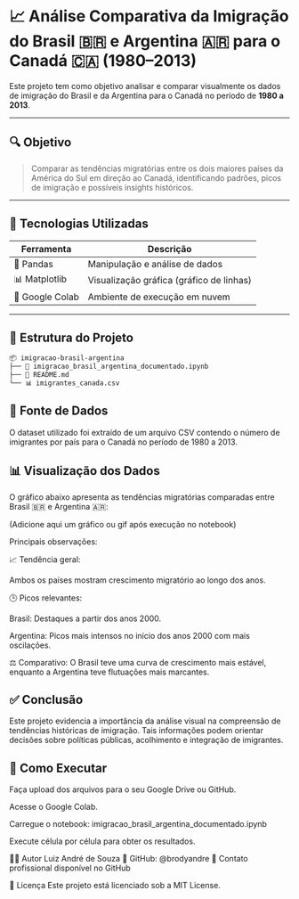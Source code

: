 # 📈 Análise Comparativa da Imigração do Brasil 🇧🇷 e Argentina 🇦🇷 para o Canadá 🇨🇦 (1980–2013)

Este projeto tem como objetivo analisar e comparar visualmente os dados de imigração do Brasil e da Argentina para o Canadá no período de **1980 a 2013**.

---

## 🔍 Objetivo

> Comparar as tendências migratórias entre os dois maiores países da América do Sul em direção ao Canadá, identificando padrões, picos de imigração e possíveis insights históricos.

---

## 🧰 Tecnologias Utilizadas

| Ferramenta      | Descrição                        |
|------------------|----------------------------------|
| 🐼 Pandas         | Manipulação e análise de dados  |
| 📊 Matplotlib     | Visualização gráfica (gráfico de linhas) |
| 📁 Google Colab   | Ambiente de execução em nuvem   |

---

## 📁 Estrutura do Projeto

```bash
📦 imigracao-brasil-argentina
├── 📄 imigracao_brasil_argentina_documentado.ipynb
├── 📄 README.md
└── 📊 imigrantes_canada.csv
```

## 📂 Fonte de Dados
O dataset utilizado foi extraído de um arquivo CSV contendo o número de imigrantes por país para o Canadá no período de 1980 a 2013.

## 📊 Visualização dos Dados
O gráfico abaixo apresenta as tendências migratórias comparadas entre Brasil 🇧🇷 e Argentina 🇦🇷:

(Adicione aqui um gráfico ou gif após execução no notebook)

Principais observações:

📈 Tendência geral: 

Ambos os países mostram crescimento migratório ao longo dos anos.

🕒 Picos relevantes:

Brasil: Destaques a partir dos anos 2000.

Argentina: Picos mais intensos no início dos anos 2000 com mais oscilações.

⚖️ Comparativo: O Brasil teve uma curva de crescimento mais estável, enquanto a Argentina teve flutuações mais marcantes.

## ✅ Conclusão
Este projeto evidencia a importância da análise visual na compreensão de tendências históricas de imigração. Tais informações podem orientar decisões sobre políticas públicas, acolhimento e integração de imigrantes.

## 🚀 Como Executar
Faça upload dos arquivos para o seu Google Drive ou GitHub.

Acesse o Google Colab.

Carregue o notebook: imigracao_brasil_argentina_documentado.ipynb

Execute célula por célula para obter os resultados.

🧑‍💻 Autor
Luiz André de Souza
🔗 GitHub: @brodyandre
📧 Contato profissional disponível no GitHub

📄 Licença
Este projeto está licenciado sob a MIT License.
